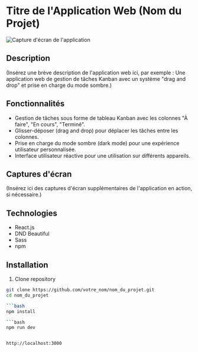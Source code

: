 # Titre de l'Application Web (Nom du Projet)

![Capture d'écran de l'application](screenshot.png)

## Description

(Insérez une brève description de l'application web ici, par exemple : Une application web de gestion de tâches Kanban avec un système "drag and drop" et prise en charge du mode sombre.)

## Fonctionnalités

- Gestion de tâches sous forme de tableau Kanban avec les colonnes "À faire", "En cours", "Terminé".
- Glisser-déposer (drag and drop) pour déplacer les tâches entre les colonnes.
- Prise en charge du mode sombre (dark mode) pour une expérience utilisateur personnalisée.
- Interface utilisateur réactive pour une utilisation sur différents appareils.

## Captures d'écran

(Insérez ici des captures d'écran supplémentaires de l'application en action, si nécessaire.)

## Technologies

- React.js 
- DND Beautiful 
- Sass 
- npm 

## Installation

1. Clone repository 

```bash
git clone https://github.com/votre_nom/nom_du_projet.git
cd nom_du_projet

```bash
npm install

```bash
npm run dev


http://localhost:3000

